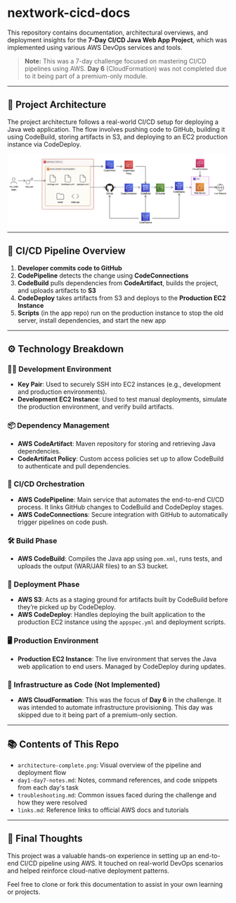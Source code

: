 # nextwork-cicd-docs

This repository contains documentation, architectural overviews, and deployment insights for the **7-Day CI/CD Java Web App Project**, which was implemented using various AWS DevOps services and tools.

> **Note:** This was a 7-day challenge focused on mastering CI/CD pipelines using AWS. **Day 6** (CloudFormation) was not completed due to it being part of a premium-only module.

---

## 📸 Project Architecture

The project architecture follows a real-world CI/CD setup for deploying a Java web application. The flow involves pushing code to GitHub, building it using CodeBuild, storing artifacts in S3, and deploying to an EC2 production instance via CodeDeploy.

![Project Architecture](architecture-complete.png)

---

## 🔁 CI/CD Pipeline Overview

1. **Developer commits code to GitHub**
2. **CodePipeline** detects the change using **CodeConnections**
3. **CodeBuild** pulls dependencies from **CodeArtifact**, builds the project, and uploads artifacts to **S3**
4. **CodeDeploy** takes artifacts from S3 and deploys to the **Production EC2 Instance**
5. **Scripts** (in the app repo) run on the production instance to stop the old server, install dependencies, and start the new app

---

## ⚙️ Technology Breakdown

### 🧑‍💻 Development Environment
- **Key Pair**: Used to securely SSH into EC2 instances (e.g., development and production environments).
- **Development EC2 Instance**: Used to test manual deployments, simulate the production environment, and verify build artifacts.

### 📦 Dependency Management
- **AWS CodeArtifact**: Maven repository for storing and retrieving Java dependencies.
- **CodeArtifact Policy**: Custom access policies set up to allow CodeBuild to authenticate and pull dependencies.

### 🔄 CI/CD Orchestration
- **AWS CodePipeline**: Main service that automates the end-to-end CI/CD process. It links GitHub changes to CodeBuild and CodeDeploy stages.
- **AWS CodeConnections**: Secure integration with GitHub to automatically trigger pipelines on code push.

### 🛠️ Build Phase
- **AWS CodeBuild**: Compiles the Java app using `pom.xml`, runs tests, and uploads the output (WAR/JAR files) to an S3 bucket.

### 🚀 Deployment Phase
- **AWS S3**: Acts as a staging ground for artifacts built by CodeBuild before they’re picked up by CodeDeploy.
- **AWS CodeDeploy**: Handles deploying the built application to the production EC2 instance using the `appspec.yml` and deployment scripts.

### 🖥️ Production Environment
- **Production EC2 Instance**: The live environment that serves the Java web application to end users. Managed by CodeDeploy during updates.

### 📄 Infrastructure as Code (Not Implemented)
- **AWS CloudFormation**: This was the focus of **Day 6** in the challenge. It was intended to automate infrastructure provisioning. This day was skipped due to it being part of a premium-only section.

---

## 📚 Contents of This Repo

- `architecture-complete.png`: Visual overview of the pipeline and deployment flow
- `day1-day7-notes.md`: Notes, command references, and code snippets from each day's task
- `troubleshooting.md`: Common issues faced during the challenge and how they were resolved
- `links.md`: Reference links to official AWS docs and tutorials

---

## 📝 Final Thoughts

This project was a valuable hands-on experience in setting up an end-to-end CI/CD pipeline using AWS. It touched on real-world DevOps scenarios and helped reinforce cloud-native deployment patterns.

Feel free to clone or fork this documentation to assist in your own learning or projects.

